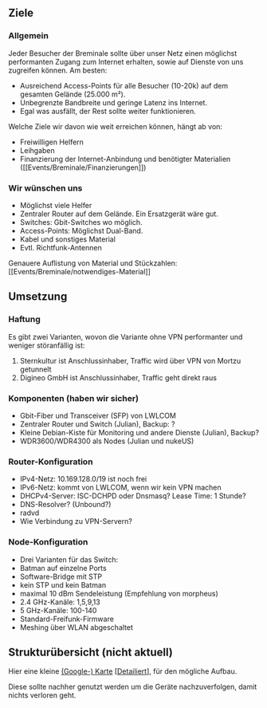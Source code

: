 ## Ziele

### Allgemein

Jeder Besucher der Breminale sollte über unser Netz einen möglichst performanten Zugang zum Internet erhalten, sowie auf Dienste von uns zugreifen können. Am besten:

* Ausreichend Access-Points für alle Besucher (10-20k) auf dem gesamten Gelände (25.000 m²).
* Unbegrenzte Bandbreite und geringe Latenz ins Internet.
* Egal was ausfällt, der Rest sollte weiter funktionieren.

Welche Ziele wir davon wie weit erreichen können, hängt ab von:
* Freiwilligen Helfern
* Leihgaben
* Finanzierung der Internet-Anbindung und benötigter Materialien ([[Events/Breminale/Finanzierungen]])

### Wir wünschen uns

* Möglichst viele Helfer
* Zentraler Router auf dem Gelände. Ein Ersatzgerät wäre gut.
* Switches: Gbit-Switches wo möglich.
* Access-Points: Möglichst Dual-Band.
* Kabel und sonstiges Material
* Evtl. Richtfunk-Antennen

Genauere Auflistung von Material und Stückzahlen:
[[Events/Breminale/notwendiges-Material]]

## Umsetzung

### Haftung

Es gibt zwei Varianten, wovon die Variante ohne VPN performanter und weniger störanfällig ist:

1. Sternkultur ist Anschlussinhaber, Traffic wird über VPN von Mortzu getunnelt
2. Digineo GmbH ist Anschlussinhaber, Traffic geht direkt raus

### Komponenten (haben wir sicher)

* Gbit-Fiber und Transceiver (SFP) von LWLCOM
* Zentraler Router und Switch (Julian), Backup: ?
* Kleine Debian-Kiste für Monitoring und andere Dienste (Julian), Backup?
* WDR3600/WDR4300 als Nodes (Julian und nukeUS)

### Router-Konfiguration

* IPv4-Netz: 10.169.128.0/19 ist noch frei
* IPv6-Netz: kommt von LWLCOM, wenn wir kein VPN machen
* DHCPv4-Server: ISC-DCHPD oder Dnsmasq? Lease Time: 1 Stunde?
* DNS-Resolver? (Unbound?)
* radvd
* Wie Verbindung zu VPN-Servern?

### Node-Konfiguration

* Drei Varianten für das Switch:
 * Batman auf einzelne Ports
 * Software-Bridge mit STP
 * kein STP und kein Batman
* maximal 10 dBm Sendeleistung (Empfehlung von morpheus)
* 2.4 GHz-Kanäle: 1,5,9,13
* 5 GHz-Kanäle: 100-140
* Standard-Freifunk-Firmware
* Meshing über WLAN abgeschaltet

## Strukturübersicht (nicht aktuell)
Hier eine kleine [(Google-) Karte](https://www.google.de/maps/@53.0708917,8.8166142,16z/data=!3m1!4b1!4m2!6m1!1szLIdiavRRcUY.kHkfMt2Tp8Dk?hl=de) [[Detailiert](https://www.google.com/maps/d/edit?mid=zLIdiavRRcUY.kHkfMt2Tp8Dk)], für den mögliche Aufbau.

Diese sollte nachher genutzt werden um die Geräte nachzuverfolgen, damit nichts verloren geht.
